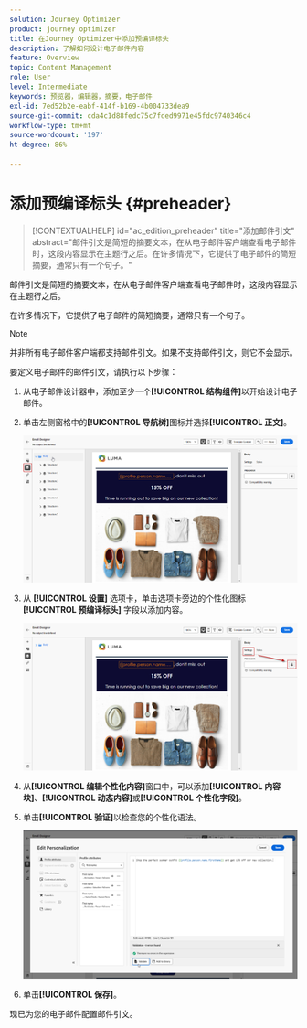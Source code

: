 ```yaml
---
solution: Journey Optimizer
product: journey optimizer
title: 在Journey Optimizer中添加预编译标头
description: 了解如何设计电子邮件内容
feature: Overview
topic: Content Management
role: User
level: Intermediate
keywords: 预览器，编辑器，摘要，电子邮件
exl-id: 7ed52b2e-eabf-414f-b169-4b004733dea9
source-git-commit: cda4c1d88fedc75c7fded9971e45fdc9740346c4
workflow-type: tm+mt
source-wordcount: '197'
ht-degree: 86%

---
```


# 添加预编译标头 {#preheader}

>[!CONTEXTUALHELP]
>id="ac_edition_preheader"
>title="添加邮件引文"
>abstract="邮件引文是简短的摘要文本，在从电子邮件客户端查看电子邮件时，这段内容显示在主题行之后。在许多情况下，它提供了电子邮件的简短摘要，通常只有一个句子。"

邮件引文是简短的摘要文本，在从电子邮件客户端查看电子邮件时，这段内容显示在主题行之后。

在许多情况下，它提供了电子邮件的简短摘要，通常只有一个句子。

>[!NOTE]
>
>并非所有电子邮件客户端都支持邮件引文。如果不支持邮件引文，则它不会显示。

要定义电子邮件的邮件引文，请执行以下步骤：

1. 从电子邮件设计器中，添加至少一个&#x200B;**[!UICONTROL 结构组件]**&#x200B;以开始设计电子邮件。

1. 单击左侧窗格中的&#x200B;**[!UICONTROL 导航树]**&#x200B;图标并选择&#x200B;**[!UICONTROL 正文]**。

   ![](assets/preheader_body.png)

1. 从 **[!UICONTROL 设置]** 选项卡，单击选项卡旁边的个性化图标 **[!UICONTROL 预编译标头]** 字段以添加内容。

   ![](assets/preheader_body_settings.png)

1. 从&#x200B;**[!UICONTROL 编辑个性化内容]**&#x200B;窗口中，可以添加&#x200B;**[!UICONTROL 内容块]**、**[!UICONTROL 动态内容]**&#x200B;或&#x200B;**[!UICONTROL 个性化字段]**。

1. 单击&#x200B;**[!UICONTROL 验证]**&#x200B;以检查您的个性化语法。

   ![](assets/preheader_4.png)

1. 单击&#x200B;**[!UICONTROL 保存]**。

现已为您的电子邮件配置邮件引文。
